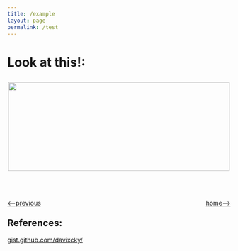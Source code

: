 ```yaml
---
title: /example
layout: page
permalink: /test
---
```


# Look at this!:

<p align="center"> <img src = "https://www.trythisforexample.com/wp-content/uploads/2018/07/example-logo.png" style="width: 500px; height: 200px; margin-top: 10px" /></p>

<h1></h1>
<div style="display: flex; justify-content: space-between; margin-bottom: -20px; margin-top: 50px">
<p><a href="http://simple-shell.me/fork"><--previous</a></p>
<p><a href="http://simple-shell.me/">home--></a></p>
</div>

## References:
[gist.github.com/davixcky/](https://gist.github.com/davixcky/b5d96cb6aff258314439dab9881b5c32)
